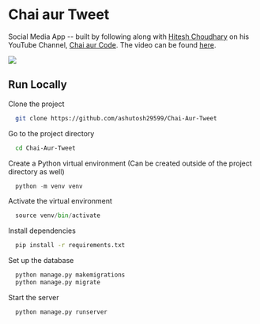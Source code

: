 # Chai aur Tweet

Social Media App -- built by following along with [Hitesh Choudhary](https://github.com/hiteshchoudhary) on his YouTube Channel, [Chai aur Code](https://www.youtube.com/@chaiaurcode's). The video can be found [here](https://www.youtube.com/watch?v=opzK3E4Xx6o&list=PLu71SKxNbfoDOf-6vAcKmazT92uLnWAgy&index=9).

![](https://github.com/ashutosh29599/Chai-Aur-Tweet/blob/master/under_construction_gif.webp)


## Run Locally

Clone the project

```bash
  git clone https://github.com/ashutosh29599/Chai-Aur-Tweet
```

Go to the project directory

```bash
  cd Chai-Aur-Tweet
```

Create a Python virtual environment (Can be created outside of the project directory as well)

```python
  python -m venv venv
```

Activate the virtual environment

```python
  source venv/bin/activate
```

Install dependencies

```bash
  pip install -r requirements.txt
```

Set up the database

```bash
  python manage.py makemigrations
  python manage.py migrate
```

Start the server

```bash
  python manage.py runserver
```

